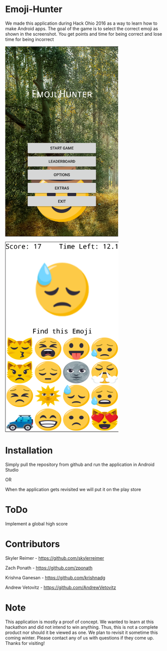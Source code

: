 # Emoji-Hunter
We made this application during Hack Ohio 2016 as a way to learn how to make Android apps.
The goal of the game is to select the correct emoji as shown in the screenshot.
You get points and time for being correct and lose time for being incorrect

![Alt text](https://github.com/skylerreimer/Emoji-Hunter/blob/master/screenshots/home.png "Home")

![Alt text](https://github.com/skylerreimer/Emoji-Hunter/blob/master/screenshots/play.png "Gameplay")

# Installation

Simply pull the repository from github and run the application in Android Studio

OR

When the application gets revisited we will put it on the play store

# ToDo

Implement a global high score

# Contributors

Skyler Reimer - https://github.com/skylerreimer

Zach Ponath - https://github.com/zponath

Krishna Ganesan - https://github.com/krishnadg

Andrew Vetovitz - https://github.com/AndrewVetovitz

# Note

This application is mostly a proof of concept. We wanted to learn at this hackathon and did not intend to win anything. Thus, this is not a complete product nor should it be viewed as one. We plan to revisit it sometime this coming winter. Please contact any of us with questions if they come up. Thanks for visiting!
